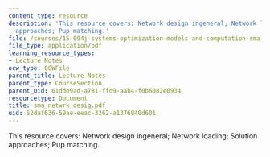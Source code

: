 ```yaml
---
content_type: resource
description: 'This resource covers: Network design ingeneral; Network loading; Solution
  approaches; Pup matching.'
file: /courses/15-094j-systems-optimization-models-and-computation-sma-5223-spring-2004/52daf63659aeeeac3262a1376840d601_sma_netwrk_desig.pdf
file_type: application/pdf
learning_resource_types:
- Lecture Notes
ocw_type: OCWFile
parent_title: Lecture Notes
parent_type: CourseSection
parent_uid: 61dde9ad-a781-ffd9-aab4-f0b6082e0934
resourcetype: Document
title: sma_netwrk_desig.pdf
uid: 52daf636-59ae-eeac-3262-a1376840d601
---
```

This resource covers: Network design ingeneral; Network loading; Solution approaches; Pup matching.

